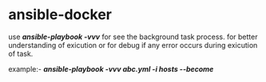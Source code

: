 # ansible-docker
use ***ansible-playbook -vvv*** for see the background task process.
for better understanding of exicution or for debug if any error occurs during exicution of task.

example:- ***ansible-playbook -vvv abc.yml -i  hosts --become***
